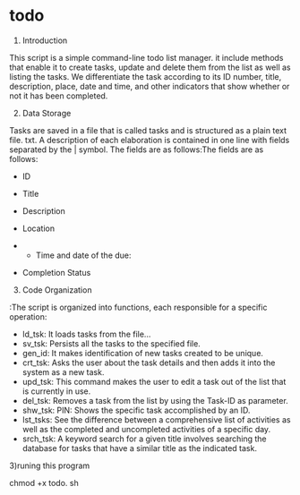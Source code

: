 # todo

1) Introduction

This script is a simple command-line todo list manager. it include methods that enable it to create tasks, update and delete them from the list as well as listing the tasks. We differentiate the task according to its ID number, title, description, place, date and time, and other indicators that show whether or not it has been completed.


2) Data Storage

Tasks are saved in a file that is called tasks and is structured as a plain text file. txt. A description of each elaboration is contained in one line with fields separated by the | symbol. The fields are as follows:The fields are as follows:

- ID
- Title
- Description
- Location
- - Time and date of the due:

- Completion Status

3) Code Organization

:The script is organized into functions, each responsible for a specific operation:

- ld_tsk: It loads tasks from the file…
- sv_tsk: Persists all the tasks to the specified file.
- gen_id: It makes identification of new tasks created to be unique.
- crt_tsk: Asks the user about the task details and then adds it into the system as a new task.
- upd_tsk: This command makes the user to edit a task out of the list that is currently in use.
- del_tsk: Removes a task from the list by using the Task-ID as parameter.
- shw_tsk: PIN: Shows the specific task accomplished by an ID.
- lst_tsks: See the difference between a comprehensive list of activities as well as the completed and uncompleted activities of a specific day.
- srch_tsk: A keyword search for a given title involves searching the database for tasks that have a similar title as the indicated task.

3)runing this program

chmod +x todo. sh
